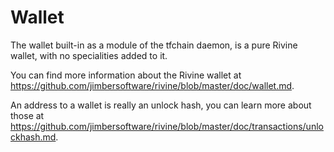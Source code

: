 # Wallet

The wallet built-in as a module of the tfchain daemon,
is a pure Rivine wallet, with no specialities added to it.

You can find more information about the Rivine
wallet at https://github.com/jimbersoftware/rivine/blob/master/doc/wallet.md.

An address to a wallet is really an unlock hash,
you can learn more about those at
https://github.com/jimbersoftware/rivine/blob/master/doc/transactions/unlockhash.md.

